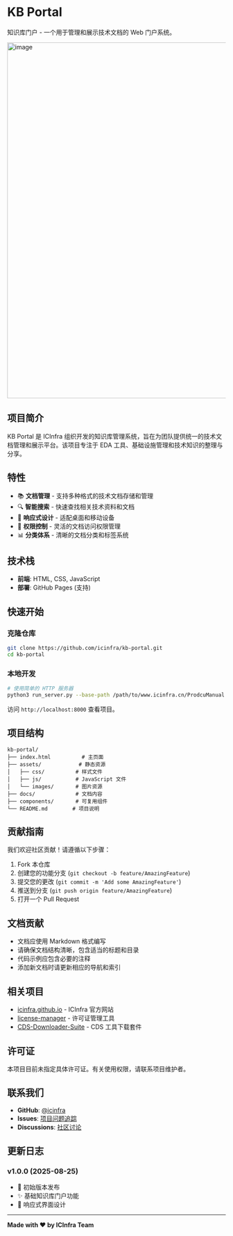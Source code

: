 # KB Portal

知识库门户 - 一个用于管理和展示技术文档的 Web 门户系统。

<img width="1117" height="819" alt="image" src="https://github.com/user-attachments/assets/ab4a1332-77ff-4942-8e3f-ed15ccdc8bfd" />


## 项目简介

KB Portal 是 ICInfra 组织开发的知识库管理系统，旨在为团队提供统一的技术文档管理和展示平台。该项目专注于 EDA 工具、基础设施管理和技术知识的整理与分享。

## 特性

- 📚 **文档管理** - 支持多种格式的技术文档存储和管理
- 🔍 **智能搜索** - 快速查找相关技术资料和文档
- 📱 **响应式设计** - 适配桌面和移动设备
- 🔐 **权限控制** - 灵活的文档访问权限管理
- 📊 **分类体系** - 清晰的文档分类和标签系统

## 技术栈

- **前端**: HTML, CSS, JavaScript
- **部署**: GitHub Pages (支持)

## 快速开始

### 克隆仓库

```bash
git clone https://github.com/icinfra/kb-portal.git
cd kb-portal
```

### 本地开发

```bash
# 使用简单的 HTTP 服务器
python3 run_server.py --base-path /path/to/www.icinfra.cn/ProdcuManual
```

访问 `http://localhost:8000` 查看项目。

## 项目结构

```
kb-portal/
├── index.html          # 主页面
├── assets/            # 静态资源
│   ├── css/          # 样式文件
│   ├── js/           # JavaScript 文件
│   └── images/       # 图片资源
├── docs/             # 文档内容
├── components/       # 可复用组件
└── README.md        # 项目说明
```

## 贡献指南

我们欢迎社区贡献！请遵循以下步骤：

1. Fork 本仓库
2. 创建您的功能分支 (`git checkout -b feature/AmazingFeature`)
3. 提交您的更改 (`git commit -m 'Add some AmazingFeature'`)
4. 推送到分支 (`git push origin feature/AmazingFeature`)
5. 打开一个 Pull Request

## 文档贡献

- 文档应使用 Markdown 格式编写
- 请确保文档结构清晰，包含适当的标题和目录
- 代码示例应包含必要的注释
- 添加新文档时请更新相应的导航和索引

## 相关项目

- [icinfra.github.io](https://github.com/icinfra/icinfra.github.io) - ICInfra 官方网站
- [license-manager](https://github.com/icinfra/license-manager) - 许可证管理工具
- [CDS-Downloader-Suite](https://github.com/icinfra/CDS-Downloader-Suite) - CDS 工具下载套件

## 许可证

本项目目前未指定具体许可证。有关使用权限，请联系项目维护者。

## 联系我们

- **GitHub**: [@icinfra](https://github.com/icinfra)
- **Issues**: [项目问题追踪](https://github.com/icinfra/kb-portal/issues)
- **Discussions**: [社区讨论](https://github.com/icinfra/icinfra-discussions)

## 更新日志

### v1.0.0 (2025-08-25)
- 🎉 初始版本发布
- ✨ 基础知识库门户功能
- 📱 响应式界面设计

---

**Made with ❤️ by ICInfra Team**
